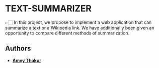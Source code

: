 # TEXT-SUMMARIZER

 👉🏻 In this project, we propose to implement a web application that can summarize a text or a Wikipedia link. We have additionally been given an opportunity to compare different methods of summarization.

 
## Authors
  
   - **[Amey Thakur](https://github.com/vaibuu001)**
   
 